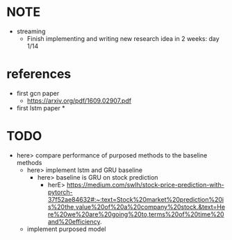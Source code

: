 # NOTE
* streaming 
    * Finish implementing and writing new research idea in 2 weeks: day 1/14

# references
* first gcn paper 
    * https://arxiv.org/pdf/1609.02907.pdf
* first lstm paper
    * 

# TODO

* here> compare performance of purposed methods to the baseline methods  
    * here> implement lstm and GRU baseline
        * here> baseline is GRU on stock prediction
            * herE> https://medium.com/swlh/stock-price-prediction-with-pytorch-37f52ae84632#:~:text=Stock%20market%20prediction%20is%20the,value%20of%20a%20company%20stock.&text=Here%20we%20are%20going%20to,terms%20of%20time%20and%20efficiency.
    * implement purposed model 
